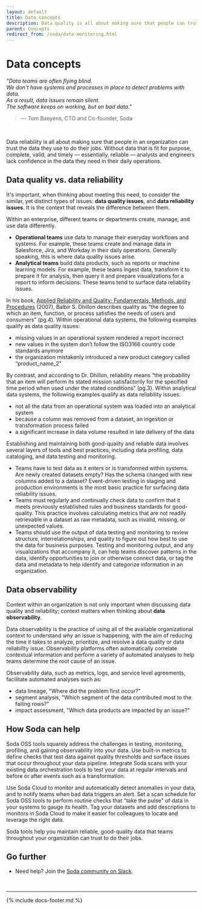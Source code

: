```yaml
---
layout: default
title: Data concepts
description: Data quality is all about making sure that people can trust the data they use. Ensuring data reliability involves layers of tools and best practices.
parent: Concepts
redirect_from: /soda/data-monitoring.html
---
```


# Data concepts

*"Data teams are often flying blind. <br />We don’t have systems and processes in place to detect problems with data.  <br />As a result, data issues remain silent. <br />The software keeps on working, but on bad data."* <br />
 > –- Tom Baeyens, CTO and Co-founder, Soda

<br />

Data reliability is all about making sure that people in an organization can trust the data they use to do their jobs. Without data that is fit for purpose, complete, valid, and timely — essentially, reliable — analysts and engineers lack confidence in the data they need in their daily operations.

## Data quality vs. data reliability

It's important, when thinking about meeting this need, to consider the similar, yet distinct types of issues: **data quality issues**, and **data reliability issues**. It is the context that reveals the difference between them. 

Within an enterprise, different teams or departments create, manage, and use data differently. 
* **Operational teams** use data to manage their everyday workflows and systems. For example, these teams create and manage data in Salesforce, Jira, and Workday in their daily operations. Generally speaking, this is where data quality issues arise. 
* **Analytical teams** build data products, such as reports or machine learning models. For example, these teams ingest data, transform it to prepare it for analysis, then query it and prepare visualizations for a report to inform decisions. These teams tend to surface data reliability issues.
 
In his book, <a href="https://www.google.ca/books/edition/Applied_Reliability_and_Quality/rRp7DkTegMEC" target="_blank">Applied Reliability and Quality: Fundamentals, Methods, and Procedures</a> (2007), Balbir S. Dhillon describes quality as “the degree to which an item, function, or process satisfies the needs of users and consumers” (pg.4). Within operational data systems, the following examples qualify as data quality issues:
* missing values in an operational system rendered a report incorrect
* new values in the system don’t follow the ISO3166 country code standards anymore
* the organization mistakenly introduced a new product category called “product_name_2”


By contrast, and according to Dr. Dhillon, reliability means “the probability that an item will perform its stated mission satisfactorily for the specified time period when used under the stated conditions” (pg.3). Within analytical data systems, the following examples qualify as data reliability issues:
* not all the data from an operational system was loaded into an analytical system
* because a column was removed from a dataset, an ingestion or transformation process failed
* a significant increase in data volume resulted in late delivery of the data


Establishing and maintaining both good-quality and reliable data involves several layers of tools and best practices, including data profiling, data cataloging, and data testing and monitoring. 
* Teams have to test data as it enters or is transformed within systems. Are newly created datasets empty? Has the schema changed with new columns added to a dataset? Event-driven testing in staging and production environments is the most basic practice for surfacing data reliability issues.
* Teams must regularly and continually check data to confirm that it meets previously established rules and business standards for good-quality. This practice involves calculating metrics that are not readily retrievable in a dataset as raw metadata, such as invalid, missing, or unexpected values.
* Teams should use the output of data testing and monitoring to review structure, interrelationships, and quality to figure out how best to use the data for business purposes. Testing and monitoring output, and any visualizations that accompany it, can help teams discover patterns in the data,  identify opportunities to join or otherwise connect data, or tag the data and metadata to help identify and categorize information in an organization.

## Data observability

Context within an organization is not only important when discussing data quality and reliability; context matters when thinking about **data observability**. 

Data observability is the practice of using all of the available organizational context to understand *why* an issue is happening, with the aim of reducing the time it takes to analyze, prioritize, and resolve a data quality or data reliability issue. Observability platforms often automatically correlate contextual information and perform a variety of automated analyses to help teams determine the root cause of an issue.

Observability data, such as metrics, logs, and service level agreements, facilitate automated analyses such as:
* data lineage, "Where did the problem first occur?"
* segment analysis, "Which segment of the data contributed most to the failing rows?"
* impact assessment, "Which data products are impacted by an issue?"

## How Soda can help

Soda OSS tools squarely address the challenges in testing, monitoring, profiling, and gaining observability into your data. Use built-in metrics to define checks that test data against quality thresholds and surface issues that occur throughout your data pipeline. Integrate Soda scans with your existing data orchestration tools to test your data at regular intervals and before or after events such as a transformation.

Use Soda Cloud to monitor and automatically detect anomalies in your data, and to notify teams when bad data triggers an alert. Set a scan schedule for Soda OSS tools to perform routine checks that "take the pulse" of data in your systems to gauge its health. Tag your datasets and add descriptions to monitors in Soda Cloud to make it easier for colleagues to locate and leverage the right data. 

Soda tools help you maintain reliable, good-quality data that teams throughout your organization can trust to do their jobs.


## Go further

* Need help? Join the <a href="http://community.soda.io/slack" target="_blank"> Soda community on Slack</a>.
<br />

---
{% include docs-footer.md %}